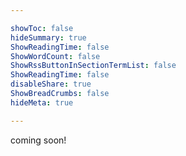 ```yaml
---

showToc: false
hideSummary: true
ShowReadingTime: false
ShowWordCount: false
ShowRssButtonInSectionTermList: false
ShowReadingTime: false
disableShare: true
ShowBreadCrumbs: false
hideMeta: true

---
```


coming soon!

<!-- 
📗 Finished Reading ⏳ Currently Reading 📕 Added to reading List


## Currently Reading (as of Sat, June 08)
⏳ [Mastery](https://www.amazon.com/Mastery-Robert-Greene/dp/014312417X)



## All Readings
📗 [Atomic Habbit]()
<br>
📕 [Almanack of Naval Ravikant]()
<br>
📕 [Crime and Punishment]()
<br>
📕 [Fathers and Sons]()
<br>
📕 [Jane Austen]()
<br>
📕 [The picture of Dorian Gray]()
<br>
📕 [The Art of War]()
<br>
📗 [Deep Work]()
<br>
📕 [The Prince]()
<br>
📕 [The Stranger]()
<br>
📕 [Beyond Good Evil]()
<br>
📗 [Klara and the Sun]()
<br>
📕 [The Brothers Karamazov]()
<br>
📕 [Letters From A Stoic]()
<br>
📕 [The Incoherence of the Philosophers]()
<br>
📕 [Discourses and Selected Writings]()
<br>
📕 [Meditataion]()
<br>
📕 [Bunny]()
<br>
📕 [How to Teach Quantum Physics To Your Dog]()
<br>
📕 [Ikigai]()
<br>
📕 [If We Were Villains]()
<br>
📕 [No Longer Human]()
<br>
📕 [My Life For Lebanon]()
<br>
📕 [The Political Science of The Middle East]()
<br>
📕 [The Arabian Nights Tales Of 101 Nights]()
<br>
📕 [Frankenstein]()
<br>
📕 [Vicious]()
<br>
📕 [The Waves]()
<br>
📕 [The Metamorphosis and Other Stories]()
<br>
📕 [The Alchemy of Happiness]()
<br>
📗 [Dear Martin]()
<br>
📕 [How Judges Think]()
<br>
📕 [Feynman Lectures On Gravitation]()
<br>
📕 [1984]()
<br>
📕 [Hitchhiker’s Guide to the Galaxy]()
<br>
📕 [Brave New World]()
<br>
📕 [The Stranger]()
<br>
📕 [Old Man and The Sea]()
<br>
📕 [Notes from Underground]()
<br>
📕 [Sapiens](https://www.amazon.com/Sapiens-Humankind-Yuval-Noah-Harari/dp/0062316095)
<br>
📕 [The Book of Five Rings ]()
<br>
📕 [Man’s Search for Meaning]()
<br>
📕 [The Alchemist]()
<br>
📕 [On Writing: A Memoir of the Craft](https://www.amazon.com/Writing-10th-Anniversary-Memoir-Craft/dp/1439156816)
<br>
📕 [Player of Games]()
<br>
📕 [Do Androids Dream of Electric Sheep?](https://www.amazon.com/Androids-Dream-Electric-Sheep-inspiration-ebook/dp/B000SEGTI0)
<br>
📕 [2001: A Space Odyssey]()
<br>
📕 [Surely You’re Joking, Mr. Feynman]()
<br>
📕 [Animal Farm]()
<br>
📕 [Trillion Dollar Coach]()
<br>
📕 [Shoe Dog]()
<br>
📕 [The Innovator's Dilemma]()
<br>
📕 [The Effective Executive]()
<br>
📕 [Principles: Life and Work]()
<br>
📕 [The Principia]()
<br>
📕 [Mythical Man-Month]()
<br>
📕 [The Rise and Fall of American Growth]()
<br>
📕 [The Meritocracy Trap]()
<br>
📕 [Loonshots]()
<br>
📕 [Contagious: Why Things Catch On]()
<br>
📕 [The Culture Code]()
<br>
📕 [The Advantage]()
<br>
📕 [Antifragile: Things That Gain from Disorder]()
<br>
📕 [The Law]()
<br>
📕 [The Starfish and the Spider]()
<br>
📕 [Crossing the Chasm]()
<br>
📕 [Blitzscaling]()
<br>
📕 [Work Rules!]()
<br>
📕 [Hug Your Haters]()
<br>
📕 [Principles for Dealing with the Changing World Order]()
<br>
📕 [Originals: How Non-Conformists Move the World]()
<br>
📕 [7 Powers: The Foundations of Business Strategy]()
<br>
📕 [100 Plus]()
<br>
📕 [Psychopolitics]()
<br>
📕 [Capital in the Twenty-First Century]()
<br>
📕 [The Hard Thing About Hard Things]()
<br>
📕 [Life After Google]()
<br>
📕 [Ego Is the Enemy]()
<br>
📕 [The Fall]()
<br>
📕 [Solution Selling: Creating Buyers in Difficult Selling Markets]()
<br>
📕 [Endurance: Shackleton's Incredible Voyage]()
<br>
📕 [The Supermen: The Story of Seymour Cray and the Technical Wizards]()
<br>
📕 [Thinking, Fast and Slow]()
<br>
📕 [The Constitutional Convention]()
<br>
📕 [The Republic]()
<br>
📕 [Mind of Napoleon]()
<br>
📕 [Superintelligence: Paths, Dangers, Strategies ]()
<br>
📕 [Secrets of Sand Hill Road]()
<br>
📕 [Meditations]()
<br>
📕 [Man's Search for Meaning]()
<br>
📕 [The Trial of Socrates]()
<br>
📗 [Zero to One]()
<br>
📕 [Probability Theory]()
<br>
📕 [Dream of Reason: A History of Western Philosophy from the Greeks to the Renaissance]()
<br>
📕 [Orwell's Revenge: The 1984 Palimpsest ]()
<br>
📕 [Portfolios of the Poor]()
<br>
📕 [The Muqaddimah]()
<br>
📕 [Euclid's Elements]()
<br>
📕 [The Confessions]()
<br>
📕 [From Galileo to Newton]()
<br>
📕 [The Autobiography of Benjamin Franklin]()
<br>
📕 [Zen and the Art of Motorcycle Maintenance]()
<br>
📕 [Memoirs of My Life]()
<br>
📕 [Don't Shoot the Dog!]()
<br>
📕 [Biography of the Dollar]()
<br>
📕 []()

 -->
